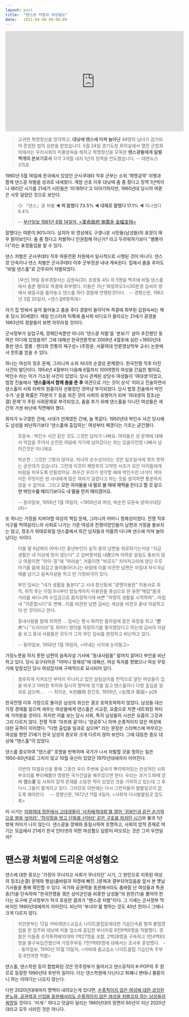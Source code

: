 ```yaml
---
layout: post
title:  "땐스광 처벌과 여성혐오"
date:   2021-04-08 00:00:00
---
```

<iframe width="560" height="315" src="https://www.youtube.com/embed/oSL40RVIE1w" title="YouTube video player" frameborder="0" allow="accelerometer; autoplay; clipboard-write; encrypted-media; gyroscope; picture-in-picture" allowfullscreen></iframe>

> 고귀한 혁명정신을 망각하고, **대낮에 땐스에 미쳐 놀아난** 48명의 남녀가 검거되어 준엄한 법의 심판을 받았습니다.
> 5월 24일 경기도청 회의실에서 열린 군법회의에서는 우리사회의 미풍양속을 해치고 혁명정신을 모독한 **땐스광들에게 일벌백계의 본보기로서** 각각 3개월 내지 1년의 징역을 언도했습니다.
> -- 대한뉴스 315호

1960년 5월 16일에 한국에서 있었던 군사쿠데타 직후 군부는 소위 '혁명공약' 이행과 함께 댄스광 처벌을 성과로 내세웠다. 계엄 선포 이후 대낮에 춤 좀 췄다고 징역 1년씩이나 때리던 시기를 21세기 시민들은 '미개하다'고 이야기하지만, 1960년대 당시의 여론은 사뭇 달랐던 것으로 보인다.

> ◇ 「댄스」광 처벌 **◀ 썩 잘했다 73.5% ◀ 대체로 잘했다 17.1%** ◀ 지나쳤다 6.4%
> 
> -- [부산일보 1961년 6월 14일자, &lt;革命政府 施策을 全幅支持&gt;](http://www.busan.com/view/busan/view.php?code=19610614000001)

잘했다는 여론이 90%이다. 심지어 위 영상에도 구경나온 시민들(남성들)의 표정이 매우 밝아보인다. 
춤 좀 췄다고 처벌하나 인권침해 아닌가? 라고 두려워하기보다 "쌤통이다"라는 표정들임을 알 수 있다.

댄스 처벌은 군사쿠데타 직후 여론전환 차원에서 일시적으로 시행된 것이 아니다. 댄스장 단속이나 댄스 처벌은 군사쿠데타 이후 군부정권 내내 계속된다. 집에서 춤을 추어도 "비밀 댄스홀"로 간주되어 처벌되었다.

> [부산] 19일 동부경찰서는 김원숙(30, 초량동 45) 외 5명을 백주에 비밀 댄스홀에서 춤춘 혐의로 즉결에 회부했다.
> 이들은 지난 18일하오3시30분경 김씨의 방에서 왜음곡을 틀어놓고 댄스를 하다 경찰에 연행된것이다.
> &nbsp;
> -- 경향신문, 1963년 3월 20일자, &lt;댄스광6명즉재&gt;

자기 집 방에서 음악 틀어놓고 춤을 추다 경찰이 들이닥쳐 즉결에 회부된 김원숙씨는 체포 당시 30세였다. 매일 인스타와 틱톡에 춤사위 비디오가 올라오는 21세기 광경을 1963년의 경찰들이 보면 까무라칠 것이다.

군사정부가 실업구제, 깡패단속뿐만 아니라 '댄스광 처벌'을 '본보기' 삼아 추진했던 동력은 어디에 있었을까? 그에 대해선 한국언론학보 2009년 4월호에 실린 <1950년대 중반 댄스 열풍 : 젠더와 전통의 재구성> (주창윤. 서울여대 언론영상학부 교수) 논문에서 힌트를 얻을 수 있다. 

하나는 여성의 정조 문제, 그러니까 소위 처녀의 순결성 문제였다. 한국전쟁 직후 터진 사건이 발단이다. 1954년 4월부터 다음해 6월까지 100여명의 여성을 간음한 혐의로, 박인수 라는 이가 기소된 사건이 있었다. 당시 관계된 상당수 여성들이 '여대생'이었고, 법정 진술에서 '**댄스홀에서 함께 춤을 춘 후** 여관으로 가는 것이 상식' 이라고 진술하면서 댄스홀이 사회 타락의 원흉이자 선봉장인 것마냥 부각되었다. 당시 법정 진술에서 박인수가 '순결 확률은 70분의 1' 등을 외친 것이 사회의 유행어가 되며 '여대생의 정조(순결) 문제'가 주된 사회문제로 부각되었고, 춤을 추기 위해 댄스홀을 다니던 여성들은 세간의 거센 비난에 직면해야 했다.

화자가 누구였든 간에, 시대가 언제였든 간에, 늘 똑같다. 1950년대 박인수 사건 당시에도 남성을 비난하기보다 '댄스홀에 출입하는' 여성부터 패겠다는 기조는 굳건했다. 

> 모윤숙 : 박인수 사건 같은 것도 그것은 남자가 나뻐요. 여자들은 성 문제에 대해서 억압을 주어서 순진한 까닭에 거기에 넘어갔다는 죄는 있을지언정 나뻐서 넘어간것은 아니에요
> 
> 박순천 : 그것은 그렇지 않아요. 처녀의 순수성이라는 것은 일조일석에 꺾지 못하는 굳은데가 있습니다. 그런데 이것이 해방후의 고약한 사조가 모든 아이들에게 바람을 피우도록 만들었어요. 좌우간 우리가 생각할 때에 박인수란 녀석이 색마이든 무엇이든 한 사내에게 많은 여자가 걸렸다고 하는 것을 생각하면 통분하지 않을 수 없어요. 그리고 **모든 여자들을 내 딸로 볼 때에 채찍을 든다고 할 것 같으면 박인수를 때리기보다도 내 딸을 먼저 때리겠어요.**
>
> -- 동아일보, 1956년 1월 19일자, &lt;1956년과 여성, 박순천 모윤숙 양여사대담(4)&gt;

또 하나는 가정을 지켜야할 여성의 책임 문제, 그러니까 어머니 정체성이었다.  전쟁 직후 식구를 먹여살리느라 사회로 나가는 기혼 여성과 전쟁미망인들이 남편과 가정을 돌보지는 않고, 정조가 위태로워질 댄스홀에서 외간 남자들과 어울려 다니며 댄스에 미쳐 놀아났다는 식이다. 

> 아들 딸 6남매의 어머니인 중년부인이 실직 중의 남편을 위로하기는커녕 "지금 생활은 내 이상에 맞지 않는다" 고 입버릇처럼 내뿜으며 어려운 살림도 돌보지 않고 여름이면 "하이-힐"에 "파라솔", 겨울이면 "비로드" 치마저고리에 양단 두루마기를 뭄에 휘감고 들떠돌아다니는 바람에 이를 비관한 남편은 마침내 자식 6남매를 남기고 음독자살을 하고 만 가정비극이 있다.
>
> 부인 임씨는 "내가 생활을 돌본다"고 시내 창신동에 "광명미용원" 미용사로 취직, 취직 후는 아침 9시부터 밤늦게까지 미용원을 중심으로 한 유한"매담"들과 거리를 싸다니며 수입금으로 몸치장하기에 바쁜 "허영의 생활을 시작하여"...마침내 "이혼합시다"로 변해...이를 비관한 남편 김씨는 세상을 비관코 끝내 자살하고야 만 것이라고 한다.
> 
> 동내사람들 말에 의하면 ... 임씨는 항시 화려한 몸차림에 짙은 화장을 하고 "**딴쓰**"니 "드라이브"등 외마디 영어를 자랑하기를 좋아했었다고 하는데 김씨의 자살을 보고 동내 사람들은 모두가 그의 부인 임씨를 원망하고 비난하고 있다. 
> 
> -- 동아일보, 1956년 1월 19일자, &lt;아내는 사치에 눈어둡고&gt;

가장노릇을 하지 못한 남편의 음독자살 기사에 "동내사람들" 말까지 끌어다 부인을 비난하고 있다. 당시 요구되어온 "어머니 정체성"에 대해선, 여성 독자를 향했으나 여성 꾸짖기에 앞장섰던 당시 여성잡지에 구체적으로 묘사되어 있다.

> 겸후하게 지켜오던 부덕이 무너지고 집안 살림살이를 천직으로 알던 여성들이 집을 비우고 야비한 취미와 일시적 향락에 정기를 잃고 땐스홀이나 다방 출입을 일과로 삼으며...
> &nbsp;&nbsp;
> -- 최이순, 녹원綠苑 창간호, 1956년, &lt;女性과 家庭&gt; p26

한국전쟁 이후 가정으로 돌아온 남성의 위신은 결코 호락호락하지 않았다. 남성들 대신 가정 경제를 일으켜 세우는 여성들에게 댄스홀은 사교장, 요즘으로 치면 네트워킹 파티에 가까웠을 것이다. 하지만 이를 보는 당시 사회, 특히 남성들의 시선은 요즘의 그것과 그리 다르지 않다. 전쟁 직후 '아프레 걸'이니 '양공주'니 하며 순종적이지 않은 여성에 대한 공격이 이어졌다. "다방 출입을 일과로 삼으며" 라는 문장은 스타벅스에 머무르는 여성을 향한 21세기 한국 남성의 증오와 크게 다르지 않아 보인다. 그에 대등한 증오 대상에 "땐스홀"이 있었다.

댄스를 증오하여 "댄스광" 호명을 반복하며 국가가 나서 처벌할 것을 청하는 일은 1950-60년대로 그치지 않고 10월 유신이 있었던 1970년대에까지 이어진다.

> 이번의 10월유신을 통해 그동안 우리 주변에 깊숙이 뿌리박혀있는 만성적인 사회부조리를 뿌리째뽑아 명랑한 국가건설을 해주었으면 한다. 우리는 과거 5.16때 깡패 **댄스광** 등 사회의 암적 존재를 소탕한 적이 있었던 것을 기억하고 있는데 그 후 다시 그들이 활개치고 있다. 그러므로 이번에는 다시 그런자들이 발붙일곳이 없도록 해야한다.
> &nbsp;&nbsp;
> -- 경향신문, 1972년 11월 4일자, &lt;사회악 다시발붙일곳 없도록&gt;

이 시기는 [이화여대 정문에서 고대생들이 '사치배격대회'를 열어 '귀부인과 같은 손가락으로 쌀을 씻어라', '하이힐을 벗고 단화를 신어라' 같은 구호를 외치던 시기](https://thepin.ch/knowledge/mr7a/stop-beating-ewha)와 불과 1년밖에 차이가 나지 않는다. 댄스광을 깡패와 동일시하여 호명하고, 사회의 암적 존재로 여기는 모습에서 21세기 한국 인터넷의 어떤 여성혐오 담론이 떠오르는 것은 그저 우연일까?

# 땐스광 처벌에 드리운 여성혐오

댄스에 대한 증오는 '가정이 무너지고 사회가 무너지던' 시기, 그 원인으로 지목된 여성의 정조(순결) 문제와 행실(춤바람과 허영에 빠진..)문제과 결부되어있음을 앞서 본 옛날 기사들을 통해 확인할 수 있다. 국가와 공권력을 동원해서라도 춤바람 난 여성들과 특권층(?)을 단속하여 "한국전쟁을 겪은 상이군인을 비롯한 남성들"의 원한(?)을 풀어야 한다는 요구에 군사정부가 적극 호응한 결과가 "땐스광 처벌"이다. 그 기세는 군사정부 막바지인 1990년대에까지 이어진다. 비난이 '부녀자'를 향하는 것도 40년 전이나 그때나 크게 다르지 않다.

> 치안본부는 12일 카바레댄스교습소 나이트클럽등에대한 기습단속을 벌여 불법영업을 한 업주와 대낮에 이들 업소에 출입한 부녀자등 8천9백6명을 적발했다.
> 경찰은 이들중 조직폭력배10개파 1백27명을 포함, 2백28명을 구속하고 1천4백93명을 불구속입건했으며 가정주부등 7천1백85명에 대해서는 조사후 훈방했다.
> &nbsp;
> -- 동아일보, 1990년 10월 13일자, &lt;카바레 춤교습소 나이트클럽 기습단속 주부등 8천여명 적발&gt;

댄스홀, 댄스학원 등이 합법화된 것은 민주정부가 들어서고 댄스뮤직이 K-POP의 주 장르로 등장한 1990년대 후반의 일이다. 더는 댄스학원에 다닌다고 퇴폐니 변태니 불륜이니 하는 이야기는 나오지 않는다. 

다만 2020년대에까지 명맥이 내려오는게 있다면, [순종적이지 않은 여성에 대한 과잉된 분노와, 공권력과 산업을 동원해서라도 순종적이지 않은 여성을 처벌코자 하는 남성들의 욕망](https://thepin.ch/think/mfbh9d/tokyo-idols-and-male-otaku)일 것이다. '미개-' 하다고 덧글이 달리는 1960년대의 장면이 60년이 지난 2020년대라고 모두 사라진 것은 아니다.

